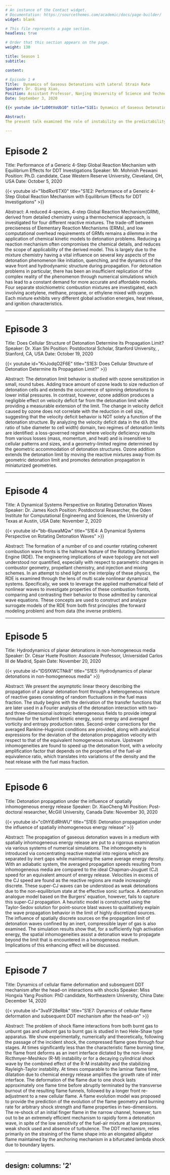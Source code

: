 ```yaml
---
# An instance of the Contact widget.
# Documentation: https://sourcethemes.com/academic/docs/page-builder/
widget: blank

# This file represents a page section.
headless: true

# Order that this section appears on the page.
weight: 130

title: Season 1
subtitle:

content:

# Episode 1 #
Title:  Dynamics of Gaseous Detonations with Lateral Strain Rate
Speaker: Dr. Qiang Xiao, 
Position: Assistant Professor, Nanjing University of Science and Technology, Jiangsu, China
Date: September 3, 2020

{{< youtube id="1zD0tVoUb10" title="S1E1: Dynamics of Gaseous Detonations with Lateral Strain Rate" >}}

Abstract:
The present talk examined the role of instability on the predictability of detonation dynamics by investigating detonations in mixtures with varying levels of cellular instability, from the less unstable hydrogen-oxygen-argon system to the highly unstable methane-oxygen. Steady detonation waves, propagated in channels with exponentially enlarging cross-sections, were obtained at the macro-scale. For all the mixtures tested, the characteristic D−K relationships, relating the detonation mean propagation speed with lateral flow divergence, were obtained directly from experiments and as well from the generalized ZND model with lateral strain rates using detailed chemical kinetics. The comparisons first demonstrated the excellent agreement between experiments and the ZND model predictions for the weakly unstable hydrogen-oxygen-argon detonations, while significant departures for the highly unstable hydrocarbon-oxygen detonations. The results further showed that the degree of departure between experiments and the theoretical predictions increases significantly with the detonation instability level. Such a strong link between the departure level and the detonation instability can be clarified by the role of significant unreacted gas pockets in the ignition and propagation mechanism of unstable detonations. Finally, a novel quasi-2D approach modelling the lateral boundary layer losses using Mirels’ theory was proposed for evaluating the effect of boundary layer losses on 2D detonation cellular structures.

---
```

# Episode 2 #
Title: Performance of a Generic 4-Step Global Reaction Mechanism with Equilibrium Effects for DDT Investigations
Speaker: Mr. Mohnish Peswani
Position: Ph.D. candidate, Case Western Reserve University, Cleveland, OH, USA
Date: October 5, 2020

{{< youtube id="1ibdRxr6TX0" title="S1E2: Performance of a Generic 4-Step Global Reaction Mechanism with Equilibrium Effects for DDT Investigations" >}}

Abstract: 
A reduced 4-species, 4-step Global Reaction Mechanism(GRM), derived from detailed chemistry using a thermochemical approach, is investigated for four different reactive mixtures. The trade-off between preciseness of Elementary Reaction Mechanisms (ERMs), and
low computational overhead requirements of GRMs remains a dilemma in the application of chemical kinetic models to detonation problems. Reducing a reaction mechanism often compromises the chemical details, and reduces the scope of applicability of the derived model. This is largely due to the mixture chemistry having a vital influence on several key aspects of the detonation phenomenon like initiation, quenching, and the dynamics of the wave front and hydrodynamic structure during propagation. For detonation problems in particular, there has been an insufficient replication of the complex reality of the phenomenon through numerical simulations which has lead to a constant demand for more accurate and affordable models.
Four separate stoichiometric combustion mixtures are investigated, each involving acetylene, methane, propane, or ethylene mixed with oxygen. Each mixture exhibits very different global activation energies, heat release, and ignition characteristics.

---
# Episode 3 #
Title: Does Cellular Structure of Detonation Determine its Propagation Limit?
Speaker: Dr. Xian Shi
Position: Postdoctoral Scholar, Stanford University, , Stanford, CA, USA 
Date: October 19, 2020

{{< youtube id="KnJodqO2F6E" title="S1E3: Does Cellular Structure of Detonation Determine its Propagation Limit?" >}}

Abstract:
The detonation limit behavior is studied with ozone sensitization in small, round tubes. Adding trace amount of ozone leads to size reduction of detonation cells and extends the occurrence of spinning detonations to lower initial pressures. In contrast, however, ozone addition produces a negligible effect on velocity deficit far from the detonation limit while providing a measurable extension of the limit. The change in velocity deficit caused by ozone does not correlate with the reduction in cell size, suggesting that the velocity deficit behavior is NOT solely a function of the detonation structure. By analyzing the velocity deficit data in the d/λ (the ratio of tube diameter to cell width) domain, two regimes of detonation limits are identified: a loss-governed regime where velocity deficiency results from various losses (mass, momentum, and heat) and is insensitive to cellular patterns and sizes, and a geometry-limited regime determined by the geometric accommodation of detonation structures. Ozone addition extends the detonation limit by moving the reactive mixtures away from its geometric detonation limit and promotes detonation propagation in miniaturized geometries.

---
# Episode 4 #
Title: A Dynamical Systems Perspective on Rotating Detonation Waves
Speaker: Dr. James Koch
Position: Postdoctoral Researcher, the Oden Institute for Computational Engineering and Sciences, the University of Texas at Austin, USA 
Date: November 2, 2020

{{< youtube id="bb-6luwaMQw" title="S1E4: A Dynamical Systems Perspective on Rotating Detonation Waves" >}}

Abstract:
The formation of a number of co and counter rotating coherent combustion wave fronts is the hallmark feature of the Rotating Detonation Engine (RDE). The engineering implications of wave topology are not well understood nor quantified, especially with respect to parametric changes in combustor geometry, propellant chemistry, and injection and mixing schemes. In an attempt to shed light on the interplay of these physics, the RDE is examined through the lens of multi scale nonlinear dynamical systems. Specifically, we seek to leverage the applied mathematical field of nonlinear waves to investigate properties of these combustion fronts, comparing and contrasting their behavior to those admitted by canonical wave equations. These concepts are used to construct and analyze surrogate models of the RDE from both first principles (the forward modeling problem) and from data (the inverse problem).

---
# Episode 5 #
Title: Hydrodynamics of planar detonations in non-homogeneous media
Speaker: Dr. César Huete
Position: Associate Professor, Universidad Carlos III de Madrid, Spain 
Date: November 20, 2020

{{< youtube id="lDSfXWCTNk8" title="S1E5: Hydrodynamics of planar detonations in non-homogeneous media" >}}

Abstract:
We present the asymptotic linear theory describing the propagation of a planar detonation front through a heterogeneous mixture of reactive gases consisting of random fluctuations in the fuel mass fraction. The study begins with the derivation of the transfer functions that are later used in a Fourier analysis of the detonation interaction with two- and three-dimensional isotropic heterogeneous fields to provide integral formulae for the turbulent kinetic energy, sonic energy and averaged vorticity and entropy production rates. Second-order corrections for the averaged Rankine-Hugoniot conditions are provided, along with analytical expressions for the deviation of the detonation propagation velocity with respect to that of the equivalent homogeneous mixture. Upstream inhomogeneities are found to speed up the detonation front, with a velocity amplification factor that depends on the properties of the fuel-air equivalence ratio, which translates into variations of the density and the heat release with the fuel mass fraction.

---
# Episode 6 #
Title: Detonation propagation under the influence of spatially inhomogeneous energy release
Speaker: Dr. XiaoCheng Mi
Position: Post-doctoral researcher, McGill University, Canada 
Date: November 30, 2020

{{< youtube id="c0hYiEdRhWU" title="S1E6: Detonation propagation under the influence of spatially inhomogeneous energy release" >}}

Abstract:
The propagation of gaseous detonation waves in a medium with spatially inhomogeneous energy release are put to a rigorous examination via various systems of numerical simulations. The inhomogeneity is introduced via concentrating reactive material into regions which are separated by inert gaps while maintaining the same average energy density. With an adiabatic system, the averaged propagation speeds resulting from inhomogeneous media are compared to the ideal Chapman-Jouguet (CJ) speed for an equivalent amount of energy release. Velocities in excess of the CJ speed are found as the reactive regions are made increasingly discrete. These super-CJ waves can be understood as weak detonations due to the non-equilibrium state at the effective sonic surface. A detonation analogue model based on the Burgers’ equation, however, fails to capture this super-CJ propagation. A heuristic model is constructed using the Taylor-Sedov solution for point-source blast waves to qualitatively explain the wave propagation behavior in the limit of highly discretized sources. The influence of spatially discrete sources on the propagation limit of detonation waves confined by an inert, compressible layer of gas is also examined. The simulation results show that, for a sufficiently high activation energy, the spatial inhomogeneities assist a detonation wave to propagate beyond the limit that is encountered in a homogeneous medium. Implications of this enhancing effect will be discussed.

---
# Episode 7 #
Title: Dynamics of cellular flame deformation and subsequent DDT mechanism after the head-on interactions with shocks
Speaker: Miss Hongxia Yang
Position: PhD candidate, Northeastern University, China
Date: December 14, 2020

{{< youtube id="3va1F28eRbk" title="S1E7: Dynamics of cellular flame deformation and subsequent DDT mechanism after the head-on" >}}

Abstract:
The problem of shock flame interactions from both burnt gas to unburnt gas and unburnt gas to burnt gas is studied in two Hele-Shaw type apparatus. We show experimentally, numerically and theoretically, following the passage of the incident shock, the compressed flame goes through four stages. At times significantly less than the characteristic flame burning time, the flame front deforms as an inert interface dictated by the non-linear Ricthmyer-Meshkov (R-M) instability or for a decaying cylindrical shock wave by the combined effect of the R-M instability and the stabilizing Rayleigh-Taylor instability. At times comparable to the laminar flame time, dilatation due to chemical energy release amplifies the growth rate of inter interface. The deformation of the flame due to one shock lasts approximately one flame time before abruptly terminated by the transverse burnout of the resulting flame funnels, followed by a longer front re-adjustment to a new cellular flame. A flame evolution model was proposed to provide the prediction of the evolution of the flame geometry and burning rate for arbitrary shock strength and flame properties in two-dimensions. The re-shock of an initial finger flame in the narrow channel, however, turn out to be an extremely efficient mechanism to rapidly form a detonation wave, in spite of the low sensitivity of the fuel-air mixture at low pressures, weak shock used and absence of turbulence. The DDT mechanism, relies primarily on the straining of the flame shape into an elongated alligator flame maintained by the anchoring mechanism in a bifurcated lambda shock due to boundary layers.

---
  
design:
  columns: '2'
---
